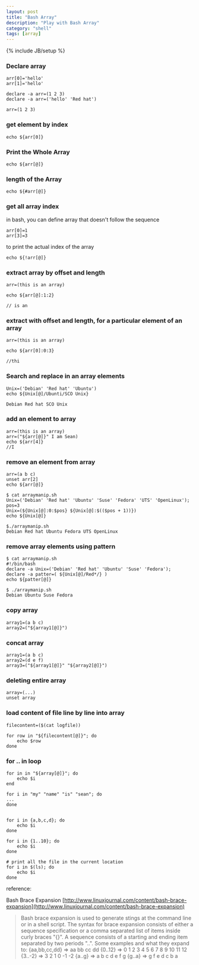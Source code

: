 ```yaml
---
layout: post
title: "Bash Array"
description: "Play with Bash Array"
category: "shell"
tags: [array]
---
```

{% include JB/setup %}


### Declare array

```
arr[0]='hello'
arr[1]='hello'

declare -a arr=(1 2 3)
declare -a arr=('hello' 'Red hat')

arr=(1 2 3)

```

### get element by index

```
echo ${arr[0]}
```

### Print the Whole Array

```
echo ${arr[@]}
```

### length of the Array

```
echo ${#arr[@]}
```

### get all array index

in bash, you can define array that doesn't follow the sequence

```
arr[0]=1
arr[3]=3
```

to print the actual index of the array

```
echo ${!arr[@]}
```

### extract array by offset and length

```
arr=(this is an array)

echo ${arr[@]:1:2}

// is an

```

### extract with offset and length, for a particular element of an array

```
arr=(this is an array)

echo ${arr[0]:0:3}

//thi
```

### Search and replace in an array elements

```
Unix=('Debian' 'Red hat' 'Ubuntu')
echo ${Unix[@]/Ubunti/SCO Unix}

Debian Red hat SCO Unix
```

### add an element to array

```
arr=(this is an array)
arr=("${arr[@]}" I am Sean)
echo ${arr[4]}
//I
```

### remove an element from array

```
arr=(a b c)
unset arr[2]
echo ${arr[@]}
```

```
$ cat arraymanip.sh
Unix=('Debian' 'Red hat' 'Ubuntu' 'Suse' 'Fedora' 'UTS' 'OpenLinux');
pos=3
Unix=(${Unix[@]:0:$pos} ${Unix[@]:$(($pos + 1))})
echo ${Unix[@]}

$./arraymanip.sh
Debian Red hat Ubuntu Fedora UTS OpenLinux
```

### remove array elements using pattern

```
$ cat arraymanip.sh
#!/bin/bash
declare -a Unix=('Debian' 'Red hat' 'Ubuntu' 'Suse' 'Fedora');
declare -a patter=( ${Unix[@]/Red*/} )
echo ${patter[@]}

$ ./arraymanip.sh
Debian Ubuntu Suse Fedora
```

### copy array

```
array1=(a b c)
array2=("${array1[@]}")
```

### concat array

```
array1=(a b c)
array2=(d e f)
array3=("${array1[@]}" "${array2[@]}")
```

### deleting entire array

```
array=(...)
unset array
```

### load content of file line by line into array

```
filecontent=($(cat logfile))

for row in "${filecontent[@]}"; do
	echo $row
done

```

### for .. in loop

```
for in in "${array[@]}"; do
	echo $i
end

for i in "my" "name" "is" "sean"; do
...
done


for i in {a,b,c,d}; do
	echo $i
done

for i in {1..10}; do
	echo $i
done

# print all the file in the current location
for i in $(ls); do
	echo $i
done

```

reference:

Bash Brace Expansion
[http://www.linuxjournal.com/content/bash-brace-expansion](http://www.linuxjournal.com/content/bash-brace-expansion)

>Bash brace expansion is used to generate stings at the command line or in a shell script. The syntax for brace expansion consists of either a sequence specification or a comma separated list of items inside curly braces "{}". A sequence consists of a starting and ending item separated by two periods "..".
>Some examples and what they expand to:
>{aa,bb,cc,dd}  => aa bb cc dd
  {0..12}        => 0 1 2 3 4 5 6 7 8 9 10 11 12
  {3..-2}        => 3 2 1 0 -1 -2
  {a..g}         => a b c d e f g
  {g..a}         => g f e d c b a